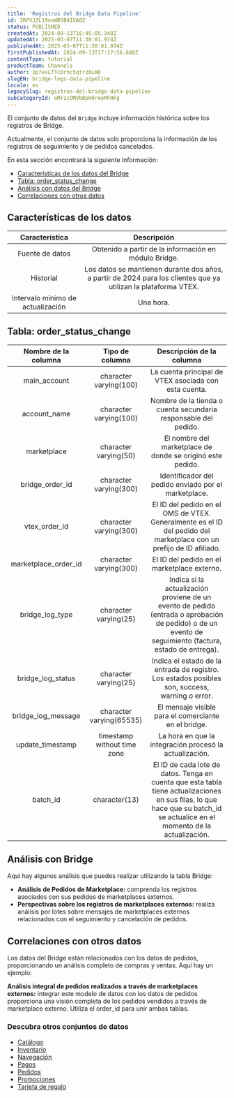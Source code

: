 ```yaml
---
title: 'Registros del Bridge Data Pipeline'
id: 2RFVJZL19nsWBSB4IXA0Z
status: PUBLISHED
createdAt: 2024-09-13T16:45:05.348Z
updatedAt: 2025-03-07T11:30:01.974Z
publishedAt: 2025-03-07T11:30:01.974Z
firstPublishedAt: 2024-09-13T17:17:56.608Z
contentType: tutorial
productTeam: Channels
author: 2p7evLfTcDrhc5qtrzbLWD
slugEN: bridge-logs-data-pipeline
locale: es
legacySlug: registros-del-bridge-data-pipeline
subcategoryId: oMrzcOMVbBpH0reeMFHFg
---
```


El conjunto de datos del `Bridge` incluye información histórica sobre los registros de Bridge. 

<div class="alert alert-warning">
Actualmente, el conjunto de datos solo proporciona la información de los registros de seguimiento y de pedidos cancelados.
</div>  

En esta sección encontrará la siguiente información:

- [Características de los datos del Bridge](#caracteristicas-de-los-datos)  
- [Tabla: order_status_change](#tabla-order-status-change)  
- [Análisis con datos del Bridge](#analisis-con-bridge)  
- [Correlaciones con otros datos](#correlaciones-con-otros-datos)  

## Características de los datos

| **Característica** | **Descripción** |
|:---:|:---:|
| Fuente de datos | Obtenido a partir de la información en módulo Bridge. |
| Historial | Los datos se mantienen durante dos años, a partir de 2024 para los clientes que ya utilizan la plataforma VTEX. |
| Intervalo mínimo de actualización | Una hora. |

## Tabla: order_status_change

| **Nombre de la columna** | **Tipo de columna** | **Descripción de la columna** |
|:---:|:---:|:---:|
| main_account | character varying(100) | La cuenta principal de VTEX asociada con esta cuenta. |
| account_name | character varying(100) | Nombre de la tienda o cuenta secundaria responsable del pedido. |
| marketplace | character varying(50) | El nombre del marketplace de donde se originó este pedido. |
| bridge_order_id | character varying(300) | Identificador del pedido enviado por el marketplace. |
| vtex_order_id | character varying(300) | El ID del pedido en el OMS de VTEX. Generalmente es el ID del pedido del marketplace con un prefijo de ID afiliado.  |
| marketplace_order_id | character varying(300) | El ID del pedido en el marketplace externo. |
| bridge_log_type | character varying(25) | Indica si la actualización proviene de un evento de pedido (entrada o aprobación de pedido) o de un evento de seguimiento (factura, estado de entrega).|
| bridge_log_status | character varying(25) |Indica el estado de la entrada de registro. Los estados posibles son, success, warning o error. |
| bridge_log_message | character varying(65535) | El mensaje visible para el comerciante en el bridge. |
| update_timestamp | timestamp without time zone | La hora en que la integración procesó la actualización. |
| batch_id | character(13) | El ID de cada lote de datos. Tenga en cuenta que esta tabla tiene actualizaciones en sus filas, lo que hace que su batch_id se actualice en el momento de la actualización. |

## Análisis con Bridge

Aquí hay algunos análisis que puedes realizar utilizando la tabla Bridge:

- **Análisis de Pedidos de Marketplace:** comprenda los registros asociados con sus pedidos de marketplaces externos.  
- **Perspectivas sobre los registros de marketplaces externos:** realiza análisis por lotes sobre mensajes de marketplaces externos relacionados con el seguimiento y cancelación de pedidos.  

## Correlaciones con otros datos

Los datos del Bridge están relacionados con los datos de pedidos, proporcionando un análisis completo de compras y ventas. Aquí hay un ejemplo:  

**Análisis integral de pedidos realizados a través de marketplaces externos:** integrar este modelo de datos con los datos de pedidos proporciona una visión completa de los pedidos vendidos a través de marketplace externo. Utiliza el order_id para unir ambas tablas.

### Descubra otros conjuntos de datos

- [Catálogo](/tutorial/catalogo-data-pipeline--7ARDELPaugrBu5dZT7Vx2b)
- [Inventario](/tutorial/inventario-data-pipeline-beta--2IvKMZV9SNrE6ipBRQr8h2)
- [Navegación](/tutorial/navegacao-data-pipeline-beta--4X4hK0zdIHN0Xn5x2MLYYd)
- [Pagos](/tutorial/pagamentos-data-pipeline-beta--7LWkFaA1jPabzc5JAt1rGs)
- [Pedidos](/tutorial/pedidos-data-pipeline-beta--2f3GlRJ5L5IRGVIxOmzrFv)
- [Promociones](/tutorial/promocoes-data-pipeline-beta--3WZ1syNucDFdvVhfKtA6Qd)
- [Tarjeta de regalo](/pt/tutorial/vale-presente-data-pipeline--4XAnyc4scy3OG6RdnD7OEf)

